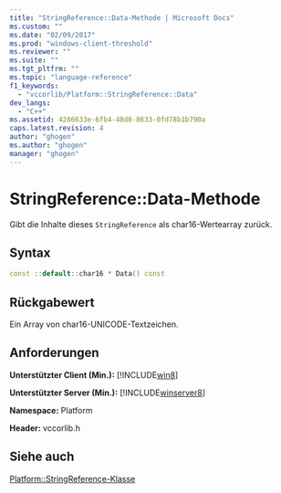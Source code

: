```yaml
---
title: "StringReference::Data-Methode | Microsoft Docs"
ms.custom: ""
ms.date: "02/09/2017"
ms.prod: "windows-client-threshold"
ms.reviewer: ""
ms.suite: ""
ms.tgt_pltfrm: ""
ms.topic: "language-reference"
f1_keywords: 
  - "vccorlib/Platform::StringReference::Data"
dev_langs: 
  - "C++"
ms.assetid: 4286633e-6fb4-48d8-8633-0fd78b1b790a
caps.latest.revision: 4
author: "ghogen"
ms.author: "ghogen"
manager: "ghogen"
---
```

# StringReference::Data-Methode
Gibt die Inhalte dieses `StringReference` als char16\-Wertearray zurück.  
  
## Syntax  
  
```cpp  
const ::default::char16 * Data() const  
```  
  
## Rückgabewert  
 Ein Array von char16\-UNICODE\-Textzeichen.  
  
## Anforderungen  
 **Unterstützter Client \(Min.\):** [!INCLUDE[win8](../cppcx/includes/win8-md.md)]  
  
 **Unterstützter Server \(Min.\):** [!INCLUDE[winserver8](../cppcx/includes/winserver8-md.md)]  
  
 **Namespace:** Platform  
  
 **Header:** vccorlib.h  
  
## Siehe auch  
 [Platform::StringReference\-Klasse](../cppcx/platform-stringreference-class.md)